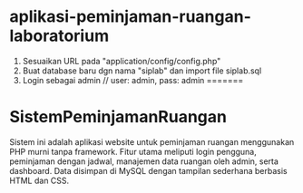 
# aplikasi-peminjaman-ruangan-laboratorium

1. Sesuaikan URL pada "application/config/config.php"
2. Buat database baru dgn nama "siplab" dan import file siplab.sql
3. Login sebagai admin // user: admin, pass: admin
=======
# SistemPeminjamanRuangan
Sistem ini adalah aplikasi website untuk peminjaman ruangan menggunakan PHP murni tanpa framework. Fitur utama meliputi login pengguna, peminjaman dengan jadwal, manajemen data ruangan oleh admin, serta dashboard. Data disimpan di MySQL dengan tampilan sederhana berbasis HTML dan CSS.

